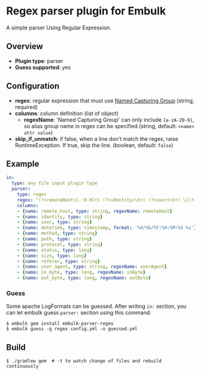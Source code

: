 # Regex parser plugin for Embulk

A simple parser Using Regular Expression.

## Overview

* **Plugin type**: parser
* **Guess supported**: yes

## Configuration

- **regex**: regular expression that must use [Named Capturing Group](https://blogs.oracle.com/xuemingshen/entry/named_capturing_group_in_jdk7)  (string, required)
- **columns**: column definition (list of object)
  - **regexName**: 'Named Capturing Group' can only include `[a-zA-Z0-9]`, so alias group name in regex can be specified (string, default: `<name> attr value`)
- **skip_if_unmatch**: if false, when a line don't match the regex, raise RuntimeException. If true, skip the line.  (boolean, default: `false`)

## Example

```yaml
in:
  type: any file input plugin type
  parser:
    type: regex
    regex: ^(?<remoteHost>[.:0-9]+) (?<identity>\S+) (?<user>\S+) \[(?<datetime>[^\]]*)\] "((?<method>\S+) (?<path>\S+) (?<protocol>HTTP/\d+\.\d+)|-)" (?<status>[0-9]+) (?<size>[0-9]+|-) "(?<referer>[^"]*)" "(?<userAgent>[^"]*)" (?<inByte>[0-9]+) (?<outByte>[0-9]+)$
    columns:
    - {name: remote_host, type: string, regexName: remoteHost}
    - {name: identity, type: string}
    - {name: user, type: string}
    - {name: datetime, type: timestamp, format: '%d/%b/%Y:%H:%M:%S %z'}
    - {name: method, type: string}
    - {name: path, type: string}
    - {name: protocol, type: string}
    - {name: status, type: long}
    - {name: size, type: long}
    - {name: referer, type: string}
    - {name: user_agent, type: string, regexName: userAgent}
    - {name: in_byte, type: long, regexName: inByte}
    - {name: out_byte, type: long, regexName: outByte}
```

### Guess
Some apache LogFormats can be guessed.
After writing `in:` section, you can let embulk guess `parser:` section using this command:


```
$ embulk gem install embulk-parser-regex
$ embulk guess -g regex config.yml -o guessed.yml
```

## Build

```
$ ./gradlew gem  # -t to watch change of files and rebuild continuously
```
